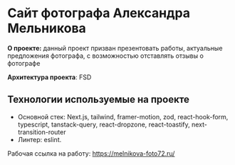 # Сайт фотографа Александра Мельникова

**О проекте:** данный проект призван презентовать работы, актуальные предложения фотографа, с возможностью отставлять отзывы о фотографе

**Архитектура проекта**: FSD

## Технологии используемые на проекте
* Основной стек: Next.js, tailwind, framer-motion, zod, react-hook-form, typescript, tanstack-query, react-dropzone, react-toastify, next-transition-router
* Линтер: eslint.

Рабочая ссылка на работу: https://melnikova-foto72.ru/
